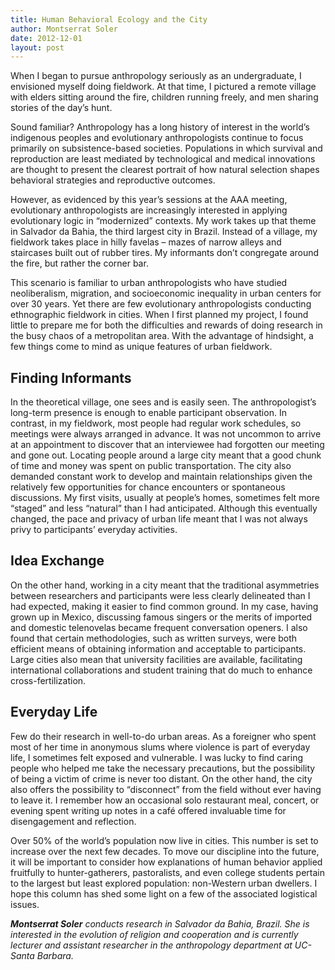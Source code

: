```yaml
---
title: Human Behavioral Ecology and the City
author: Montserrat Soler
date: 2012-12-01
layout: post
---
```


When I began to pursue anthropology seriously as an undergraduate, I envisioned myself doing fieldwork. At that time, I pictured a remote village with elders
sitting around the fire, children running freely, and men sharing stories of the day’s hunt.

Sound familiar? Anthropology has a long history of interest in the world’s indigenous peoples and evolutionary anthropologists continue to focus primarily on
subsistence-based societies. Populations in which survival and reproduction are least mediated by technological and medical innovations are thought to present
the clearest portrait of how natural selection shapes behavioral strategies and reproductive outcomes.

However, as evidenced by this year’s sessions at the AAA meeting, evolutionary anthropologists are increasingly interested in applying evolutionary logic in
“modernized” contexts. My work takes up that theme in Salvador da Bahia, the third largest city in Brazil. Instead of a village, my fieldwork takes place in hilly
favelas – mazes of narrow alleys and staircases built out of rubber tires. My informants don’t congregate around the fire, but rather the corner bar.

This scenario is familiar to urban anthropologists who have studied neoliberalism, migration, and socioeconomic inequality in urban centers for over 30 years.
Yet there are few evolutionary anthropologists conducting ethnographic fieldwork in cities. When I first planned my project, I found little to prepare me for
both the difficulties and rewards of doing research in the busy chaos of a metropolitan area. With the advantage of hindsight, a few things come to mind as
unique features of urban fieldwork.

## Finding Informants

In the theoretical village, one sees and is easily seen. The anthropologist’s long-term presence is enough to enable participant observation.
In contrast, in my fieldwork, most people had regular work schedules, so meetings were always arranged in advance. It was not uncommon to arrive at an
appointment to discover that an interviewee had forgotten our meeting and gone out. Locating people around a large city meant that a good chunk of time and
money was spent on public transportation. The city also demanded constant work to develop and maintain relationships given the relatively few opportunities
for chance encounters or spontaneous discussions. My first visits, usually at people’s homes, sometimes felt more “staged” and less “natural” than I had
anticipated. Although this eventually changed, the pace and privacy of urban life meant that I was not always privy to participants’ everyday activities.

## Idea Exchange

On the other hand, working in a city meant that the traditional asymmetries between researchers and participants were less clearly delineated
than I had expected, making it easier to find common ground. In my case, having grown up in Mexico, discussing famous singers or the merits of imported and
domestic telenovelas became frequent conversation openers. I also found that certain methodologies, such as written surveys, were both efficient means of
obtaining information and acceptable to participants. Large cities also mean that university facilities are available, facilitating international collaborations and
student training that do much to enhance cross-fertilization.

## Everyday Life

Few do their research in well-to-do urban areas. As a foreigner who spent most of her time in anonymous slums where violence is part of
everyday life, I sometimes felt exposed and vulnerable. I was lucky to find caring people who helped me take the necessary precautions, but the possibility of being
a victim of crime is never too distant. On the other hand, the city also offers the possibility to “disconnect” from the field without ever having to leave it. I
remember how an occasional solo restaurant meal, concert, or evening spent writing up notes in a café offered invaluable time for disengagement and reflection.

Over 50% of the world’s population now live in cities. This number is set to increase over the next few decades. To move our discipline into the future, it will be
important to consider how explanations of human behavior applied fruitfully to hunter-gatherers, pastoralists, and even college students pertain to the largest
but least explored population: non-Western urban dwellers. I hope this column has shed some light on a few of the associated logistical issues.

***Montserrat Soler*** *conducts research in Salvador da Bahia, Brazil. She is interested in the evolution of religion and cooperation and is currently lecturer and assistant researcher in the anthropology department at UC-Santa Barbara.*